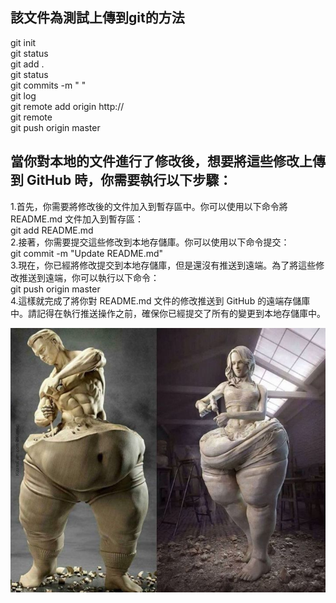 ## 該文件為測試上傳到git的方法

git init  
git status  
git add .  <!-- 這個.視為該層所有檔案 -->  
git status  
git commits -m " "  <!-- 引號內可填寫此次變更的原因 -->  
git log  
git remote add origin http://  
git remote  
git push origin master  

## 當你對本地的文件進行了修改後，想要將這些修改上傳到 GitHub 時，你需要執行以下步驟：  

1.首先，你需要將修改後的文件加入到暫存區中。你可以使用以下命令將 README.md 文件加入到暫存區：  
git add README.md  
2.接著，你需要提交這些修改到本地存儲庫。你可以使用以下命令提交：  
git commit -m "Update README.md"  
3.現在，你已經將修改提交到本地存儲庫，但是還沒有推送到遠端。為了將這些修改推送到遠端，你可以執行以下命令：  
git push origin master  
4.這樣就完成了將你對 README.md 文件的修改推送到 GitHub 的遠端存儲庫中。請記得在執行推送操作之前，確保你已經提交了所有的變更到本地存儲庫中。  

<p align="center">
  <img src="https://github.com/xuexiahanmei/test/blob/master/doc/pic/docpic1.png" width="550">
</p>